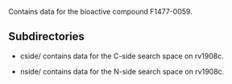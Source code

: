 Contains data for the bioactive compound F1477-0059.

## Subdirectories

- cside/ contains data for the C-side search space on rv1908c.

- nside/ contains data for the N-side search space on rv1908c.

